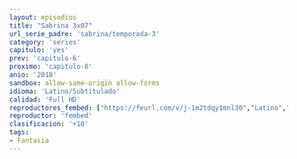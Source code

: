 ```yaml
---
layout: episodios
title: "Sabrina 3x07"
url_serie_padre: 'sabrina/temporada-3'
category: 'series'
capitulo: 'yes'
prev: 'capitulo-6'
proximo: 'capitulo-8'
anio: '2018'
sandbox: allow-same-origin allow-forms
idioma: 'Latino/Subtitulado'
calidad: 'Full HD'
reproductores_fembed: ["https://feurl.com/v/j-1m2tdqy1mnl30","Latino","https://mstream.space/cptljga8ffqm","Latino","https://feurl.com/v/k7rqqh3jpy858km","Latino","https://player.premiumstream.live/player.php?id=NjEw&sub=https://sub.cuevana2.io/vtt-sub/sub7/El.mundo.oculto.de.sabrina.S03E07.vtt","Subtitulado"]
reproductor: 'fembed'
clasificacion: '+10'
tags:
- Fantasia
---
```












